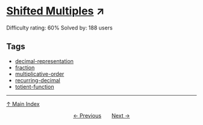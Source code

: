# [Shifted Multiples](https://projecteuler.net/problem=805) ↗️

Difficulty rating: 60%
Solved by: 188 users
## Tags

- [decimal-representation](../tags/decimal-representation.md)
- [fraction](../tags/fraction.md)
- [multiplicative-order](../tags/multiplicative-order.md)
- [recurring-decimal](../tags/recurring-decimal.md)
- [totient-function](../tags/totient-function.md)



---

[↑ Main Index](../README.md)


<div align=center><a href='804.md'>← Previous</a> &nbsp;&nbsp; &nbsp;&nbsp;  <a href='806.md'>Next →</a></div>
